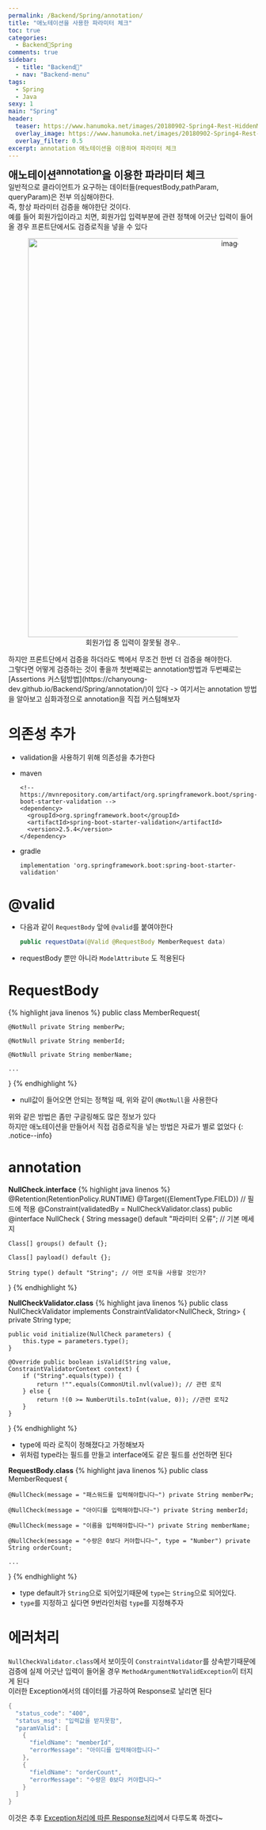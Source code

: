 ```yaml
---
permalink: /Backend/Spring/annotation/
title: "애노테이션을 사용한 파라미터 체크"
toc: true
categories:
  - Backend🦄Spring
comments: true
sidebar:
  - title: "Backend🦄"
  - nav: "Backend-menu"
tags:
  - Spring
  - Java
sexy: 1
main: "Spring"
header:
  teaser: https://www.hanumoka.net/images/20180902-Spring4-Rest-HiddenMethod_1.png
  overlay_image: https://www.hanumoka.net/images/20180902-Spring4-Rest-HiddenMethod_1.png
  overlay_filter: 0.5
excerpt: annotation 애노테이션을 이용하여 파라미터 체크
---
```


<span style = "font-size:1.5em;  font-weight: 700;">애노테이션<sup>annotation</sup>을 이용한 파라미터 체크</span><br>
일반적으로 클라이언트가 요구하는 데이터들(requestBody,pathParam, queryParam)은 전부 의심해야한다.<br>
즉, 항상 파라미터 검증을 해야한단 것이다.<br>
예를 들어 회원가입이라고 치면, 회원가입 입력부분에 관련 정책에 어긋난 입력이 들어올 경우 프론트단에서도 검증로직을 넣을 수 있다<br>
<figure align="center">
<img width="805" alt="image" src='https://user-images.githubusercontent.com/46098949/194760873-ec9d2741-af71-45d1-a251-88cc81efef86.png'>
<figcaption align="center">회원가입 중 입력이 잘못될 경우..</figcaption>
</figure>
하지만 프론트단에서 검증을 하더라도 백에서 무조건 한번 더 검증을 해야한다.<br>
그렇다면 어떻게 검증하는 것이 좋을까 첫번째로는 annotation방법과 두번째로는 [Assertions 커스텀방법](https://chanyoung-dev.github.io/Backend/Spring/annotation/)이 있다  
-> 여기서는 annotation 방법을 알아보고 심화과정으로 annotation을 직접 커스텀해보자


# 의존성 추가
- validation을 사용하기 위해 의존성을 추가한다
- maven
  ```
  <!-- https://mvnrepository.com/artifact/org.springframework.boot/spring-boot-starter-validation -->
  <dependency>
    <groupId>org.springframework.boot</groupId>
    <artifactId>spring-boot-starter-validation</artifactId>
    <version>2.5.4</version>
  </dependency>
  ```

- gradle
  ```
  implementation 'org.springframework.boot:spring-boot-starter-validation'
  ```


# @valid
- 다음과 같이 `RequestBody` 앞에 `@valid`를 붙여야한다
  ```java
  public requestData(@Valid @RequestBody MemberRequest data)
  ```
- requestBody 뿐만 아니라 `ModelAttribute` 도 적용된다

# RequestBody
{% highlight java linenos %}
public class MemberRequest{

    @NotNull private String memberPw;

    @NotNull private String memberId;

    @NotNull private String memberName;

    ...
}
{% endhighlight %}
- null값이 들어오면 안되는 정책일 때, 위와 같이 `@NotNull`을 사용한다


위와 같은 방법은 좀만 구글링해도 많은 정보가 있다<br>
하지만 애노테이션을 만들어서 직접 검증로직을 넣는 방법은 자료가 별로 없었다
{: .notice--info}


# annotation
**NullCheck.interface**
{% highlight java linenos %}
@Retention(RetentionPolicy.RUNTIME) 
@Target({ElementType.FIELD}) // 필드에 적용
@Constraint(validatedBy = NullCheckValidator.class) 
public @interface NullCheck {
    String message() default "파라미터 오류"; // 기본 메세지

    Class[] groups() default {};

    Class[] payload() default {};

    String type() default "String"; // 어떤 로직을 사용할 것인가?
}
{% endhighlight %}

**NullCheckValidator.class**
{% highlight java linenos %}
public class NullCheckValidator implements ConstraintValidator<NullCheck, String> {
    private String type;

    public void initialize(NullCheck parameters) {
        this.type = parameters.type();
    }

    @Override public boolean isValid(String value, ConstraintValidatorContext context) {
        if ("String".equals(type)) {
            return !"".equals(CommonUtil.nvl(value)); // 관련 로직
        } else {
            return !(0 >= NumberUtils.toInt(value, 0)); //관련 로직2
        }
    }

}
{% endhighlight %}
- type에 따라 로직이 정해졌다고 가정해보자
- 위처럼 type라는 필드를 만들고 interface에도 같은 필드를 선언하면 된다

**RequestBody.class**
{% highlight java linenos %}
public class MemberRequest {

    @NullCheck(message = "패스워드를 입력해야합니다~") private String memberPw;

    @NullCheck(message = "아이디를 입력해야합니다~") private String memberId;

    @NullCheck(message = "이름을 입력해야합니다~") private String memberName;

    @NullCheck(message = "수량은 0보다 커야합니다~", type = "Number") private String orderCount;

    ...
}
{% endhighlight %}
- type default가 `String`으로 되어있기때문에 `type`는 `String`으로 되어있다.
- `type`를 지정하고 싶다면 9번라인처럼 `type`를 지정해주자


# 에러처리
`NullCheckValidator.class`에서 보이듯이 `ConstraintValidator`를 상속받기때문에 검증에 실제 어긋난 입력이 들어올 경우 `MethodArgumentNotValidException`이 터지게 된다  
이러한 Exception에서의 데이터를 가공하여 Response로 날리면 된다
```java
{
  "status_code": "400",
  "status_msg": "입력값을 받지못함",
  "paramValid": [
    {
      "fieldName": "memberId",
      "errorMessage": "아이디를 입력해야합니다~"
    },
    {
      "fieldName": "orderCount",
      "errorMessage": "수량은 0보다 커야합니다~"
    }
  ]
}

```

이것은 추후 [Exception처리에 따른 Response처리](https://chanyoung-dev.github.io/Backend/Spring/exceptionHandler/)에서 다루도록 하겠다~